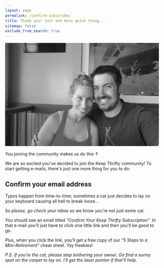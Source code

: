 ```yaml
---
layout: page
permalink: /confirm-subscribe/
title: Thank you! Just one more quick thing...
sitemap: false
exclude_from_search: true
---
```


![Chris and Jaime](/assets/img/header/start.jpg)

<div class="caption">You joining the community makes us do this &uarr;</div>

We are so excited you've decided to join the Keep Thrifty community! To start getting e-mails, there's just one more thing for you to do:

## __Confirm your email address__

Typos happen from time-to-time; sometimes a cat just decides to lay on your keyboard causing all hell to break loose...

So _please, go check your inbox_ so we know you're not just some cat.

You should see an email titled _"Confirm Your Keep Thrifty Subscription"_. In that e-mail you'll just have to click one little link and then you'll be good to go.

Plus, when you click the link, you'll get a free copy of our _"5 Steps to a Mini-Retirement"_ cheat sheet. Yay freebies!

_P.S. If you're the cat, please stop bothering your owner. Go find a sunny spot on the carpet to lay on. I'll get the laser pointer if that'll help._
